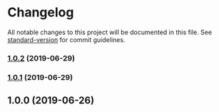 # Changelog

All notable changes to this project will be documented in this file. See [standard-version](https://github.com/conventional-changelog/standard-version) for commit guidelines.

### [1.0.2](https://github.com/tebaly/unix-timestamp-offset/compare/v1.0.1...v1.0.2) (2019-06-29)



### [1.0.1](https://github.com/tebaly/unix-timestamp-offset/compare/v1.0.0...v1.0.1) (2019-06-29)



## 1.0.0 (2019-06-26)
